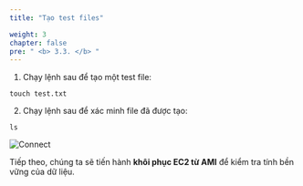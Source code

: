 ```yaml
---
title: "Tạo test files"

weight: 3
chapter: false
pre: " <b> 3.3. </b> "
---
```


1. Chạy lệnh sau để tạo một test file:

```
touch test.txt
```

2. Chạy lệnh sau để xác minh file đã được tạo:

```
ls
```

![Connect](/images/3.connect/007-connect.png)

Tiếp theo, chúng ta sẽ tiến hành **khôi phục EC2 từ AMI** để kiểm tra tính bền vững của dữ liệu.